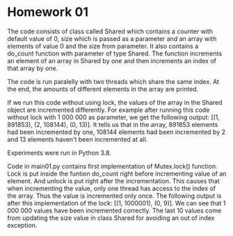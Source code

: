 # Homework 01
The code consists of class called Shared which 
contains a counter with default value of 0, size 
which is passed as a parameter and an array with 
elements of value 0 and the size from parameter. It 
also contains a do_count function with parameter 
of type Shared. The function increments an element 
of an array in Shared by one and then increments an
index of that array by one. 

The code is run paralelly with two threads which 
share the same index. At the end, the amounts of
different elements in the array are printed. 

If we run this code without using lock, the values of
the array in the Shared object are incremented 
differently. For example after running this code
without lock with 1 000 000 as parameter, 
we get the following output:
[(1, 891853), (2, 108144), (0, 13)]. It tells us that
in the array, 891853 elements had been incremented 
by one, 108144 elements had been incremented by 2 and 
13 elements haven't been incremented at all.

Experiments were run in Python 3.8.


Code in main01.py contains first implementation of
Mutex.lock() function. Lock is put inside the funtion
do_count right before incrementing value of an element.
And unlock is put right after the incrementation. This
causes that when incrementing the value, only one thread
has access to the index of the array. Thus the value 
is incremented only once. The following output is after 
this implementation of the lock: [(1, 1000001), (0, 9)].
We can see that 1 000 000 values have been incremented correctly.
The last 10 values come from updating the size value
in class Shared for avoiding an out of index exception.




